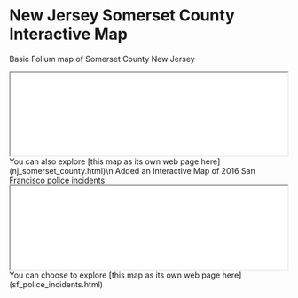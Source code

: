 # New Jersey Somerset County Interactive Map
Basic Folium map of Somerset County New Jersey
<iframe src='nj_somerset_county.html' width = '500' ></iframe>
You can also explore [this map as its own web page here](nj_somerset_county.html)\n  
Added an Interactive Map of 2016 San Francisco police incidents
<iframe src='sf_police_incidents.html' width = '500' ></iframe>
You can choose to explore [this map as its own web page here](sf_police_incidents.html)

